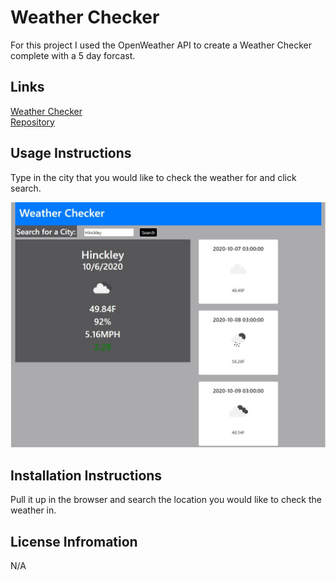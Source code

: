 # Weather Checker

For this project I used the OpenWeather API to create a Weather Checker complete with a 5 day forcast. 

## Links

<a href= "https://heatherackerman.github.io/Weather_Dashboard/">Weather Checker</a>
<br>
<a href= "https://github.com/HeatherAckerman/Weather_Dashboard">Repository</a>

## Usage Instructions

Type in the city that you would like to check the weather for and click search. 

<img src="Screenshot 2020-10-06 212229.jpg">

## Installation Instructions

Pull it up in the browser and search the location you would like to check the weather in. 

## License Infromation

N/A
